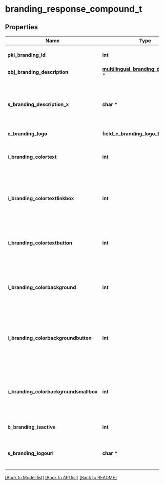 # branding_response_compound_t

## Properties
Name | Type | Description | Notes
------------ | ------------- | ------------- | -------------
**pki_branding_id** | **int** | The unique ID of the Branding | 
**obj_branding_description** | [**multilingual_branding_description_t**](multilingual_branding_description.md) \* |  | 
**s_branding_description_x** | **char \*** | The Description of the Branding in the language of the requester | 
**e_branding_logo** | **field_e_branding_logo_t \*** |  | 
**i_branding_colortext** | **int** | The color of the text. This is a RGB color converted into integer | 
**i_branding_colortextlinkbox** | **int** | The color of the text in the link box. This is a RGB color converted into integer | 
**i_branding_colortextbutton** | **int** | The color of the text in the button. This is a RGB color converted into integer | 
**i_branding_colorbackground** | **int** | The color of the background. This is a RGB color converted into integer | 
**i_branding_colorbackgroundbutton** | **int** | The color of the background of the button. This is a RGB color converted into integer | 
**i_branding_colorbackgroundsmallbox** | **int** | The color of the background of the small box. This is a RGB color converted into integer | 
**b_branding_isactive** | **int** | Whether the Branding is active or not | 
**s_branding_logourl** | **char \*** | The url of the picture used as logo in the Branding | [optional] 

[[Back to Model list]](../README.md#documentation-for-models) [[Back to API list]](../README.md#documentation-for-api-endpoints) [[Back to README]](../README.md)


